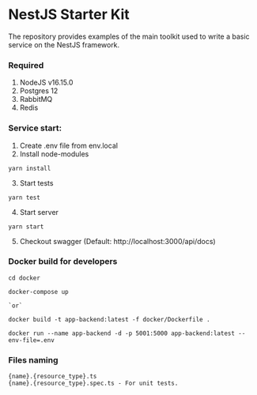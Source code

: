 # NestJS Starter Kit

The repository provides examples of the main toolkit used to write a basic service on the NestJS framework.

### Required

1. NodeJS v16.15.0
2. Postgres 12
3. RabbitMQ
4. Redis

### Service start:

1. Create .env file from env.local
2. Install node-modules
```
yarn install
```
3. Start tests
```
yarn test
```
4. Start server
```
yarn start
```

5. Checkout swagger (Default: http://localhost:3000/api/docs)

### Docker build for developers
```
cd docker

docker-compose up

`or`

docker build -t app-backend:latest -f docker/Dockerfile .

docker run --name app-backend -d -p 5001:5000 app-backend:latest --env-file=.env
```

### Files naming

```
{name}.{resource_type}.ts
{name}.{resource_type}.spec.ts - For unit tests.
```
